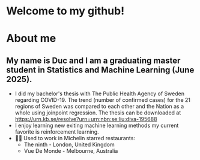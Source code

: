 # Welcome to my github!

# About me
## My name is Duc and I am a graduating master student in Statistics and Machine Learning (June 2025). 

- I did my bachelor's thesis with The Public Health Agency of Sweden regarding COVID-19. The trend (number of confirmed cases) for the 21 regions of Sweden was compared to each other and the Nation as a whole using joinpoint regression. The thesis can be downloaded at https://urn.kb.se/resolve?urn=urn:nbn:se:liu:diva-195688 
- I enjoy learning new exiting machine learning methods my current favorite is reinforcement learning.
- :man_cook: Used to work in Michelin starred restaurants:
  - The ninth - London, United Kingdom
  - Vue De Monde - Melbourne, Australia
